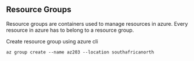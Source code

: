 ## Resource Groups

Resource groups are containers used to manage resources in azure. Every resource in azure has to belong 
to a resource group.


Create resource group using azure cli
```
az group create --name az203 --location southafricanorth

```
